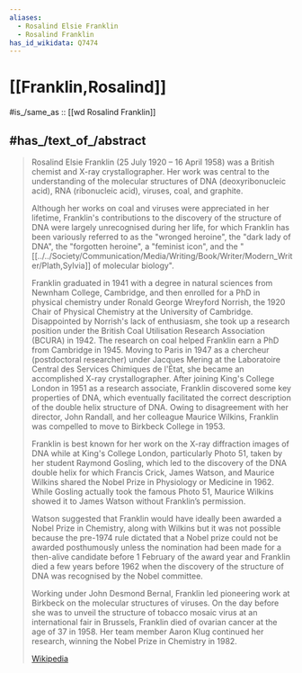 ```yaml
---
aliases:
  - Rosalind Elsie Franklin
  - Rosalind Franklin
has_id_wikidata: Q7474
---
```


# [[Franklin,Rosalind]] 

#is_/same_as :: [[wd Rosalind Franklin]]

## #has_/text_of_/abstract 

> Rosalind Elsie Franklin (25 July 1920 – 16 April 1958) was a British chemist and X-ray crystallographer. 
> Her work was central to the understanding of the molecular structures of 
> DNA (deoxyribonucleic acid), RNA (ribonucleic acid), viruses, coal, and graphite. 
> 
> Although her works on coal and viruses were appreciated in her lifetime, 
> Franklin's contributions to the discovery of the structure of DNA 
> were largely unrecognised during her life, 
> for which Franklin has been variously referred to as the "wronged heroine", 
> the "dark lady of DNA", the "forgotten heroine", a "feminist icon", 
> and the "[[../../Society/Communication/Media/Writing/Book/Writer/Modern_Writer/Plath,Sylvia]] of molecular biology".
>
> Franklin graduated in 1941 with a degree in natural sciences from Newnham College, Cambridge, and then enrolled for a PhD in physical chemistry under Ronald George Wreyford Norrish, the 1920 Chair of Physical Chemistry at the University of Cambridge. Disappointed by Norrish's lack of enthusiasm, she took up a research position under the British Coal Utilisation Research Association (BCURA) in 1942. The research on coal helped Franklin earn a PhD from Cambridge in 1945. Moving to Paris in 1947 as a chercheur (postdoctoral researcher) under Jacques Mering at the Laboratoire Central des Services Chimiques de l'État, she became an accomplished X-ray crystallographer. After joining King's College London in 1951 as a research associate, Franklin discovered some key properties of DNA, which eventually facilitated the correct description of the double helix structure of DNA. Owing to disagreement with her director, John Randall, and her colleague Maurice Wilkins, Franklin was compelled to move to Birkbeck College in 1953.
>
> Franklin is best known for her work on the X-ray diffraction images of DNA while at King's College London, particularly Photo 51, taken by her student Raymond Gosling, which led to the discovery of the DNA double helix for which Francis Crick, James Watson, and Maurice Wilkins shared the Nobel Prize in Physiology or Medicine in 1962. While Gosling actually took the famous Photo 51, Maurice Wilkins showed it to James Watson without Franklin’s permission.
>
> Watson suggested that Franklin would have ideally been awarded a Nobel Prize in Chemistry, along with Wilkins but it was not possible because the pre-1974 rule dictated that a Nobel prize could not be awarded posthumously unless the nomination had been made for a then-alive candidate before 1 February of the award year and Franklin died a few years before 1962 when the discovery of the structure of DNA was recognised by the Nobel committee.
>
> Working under John Desmond Bernal, Franklin led pioneering work at Birkbeck on the molecular structures of viruses. On the day before she was to unveil the structure of tobacco mosaic virus at an international fair in Brussels, Franklin died of ovarian cancer at the age of 37 in 1958. Her team member Aaron Klug continued her research, winning the Nobel Prize in Chemistry in 1982.
>
> [Wikipedia](https://en.wikipedia.org/wiki/Rosalind%20Franklin) 

